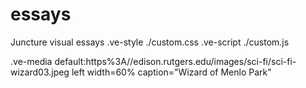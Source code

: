 # essays
Juncture visual essays
.ve-style ./custom.css
.ve-script ./custom.js

<script>
    // Inline script tags will allow you to insert a script anywhere in the document.
    console.log("This log was generated by an inline script.");
</script>
.ve-media default:https%3A//edison.rutgers.edu/images/sci-fi/sci-fi-wizard03.jpeg left width=60% caption="Wizard of Menlo Park"